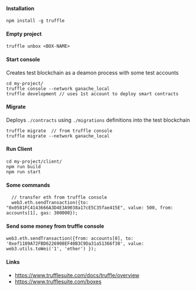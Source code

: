 #### Installation
```
npm install -g truffle
```

#### Empty project 
```
truffle unbox <BOX-NAME>
```

#### Start console
Creates test blockchain as a deamon process with some test accounts
```
cd my-project/
truffle console --network ganache_local
truffle development // uses 1st account to deploy smart contracts
```

#### Migrate
Deploys `./contracts` using `./migrations` definitions into the test blockchain
```
truffle migrate  // from truffle console
truffle migrate --network ganache_local
```
#### Run Client
```
cd my-project/client/
npm run build
npm run start
```

#### Some commands
```
  // transfer eth from truffle console
  web3.eth.sendTransaction({to: "0x0581FC4143666A3D4E3A9038a17cE5C35fae415E", value: 500, from: accounts[1], gas: 300000});
```

#### Send some money from truffle console
````
web3.eth.sendTransaction({from: accounts[0], to: '0xef1189A72FBD6226908EF40B3C9Da31a51366f38', value: web3.utils.toWei('1', 'ether') });
````


#### Links

- https://www.trufflesuite.com/docs/truffle/overview
- https://www.trufflesuite.com/boxes